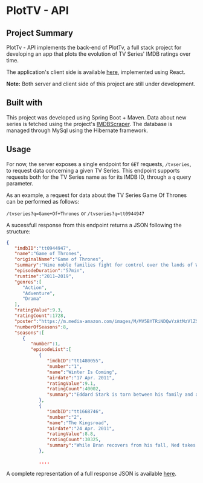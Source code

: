 # PlotTV - API

## Project Summary

PlotTv - API implements the back-end of PlotTv, a full stack project for developing an app that plots the evolution of TV Series' IMDB ratings over time.

The application's client side is available [here](https://github.com/dportela24/budget-board-client), implemented using React.

**Note:** Both server and client side of this project are still under development.

## Built with

This project was developed using Spring Boot + Maven. Data about new series is fetched using the project's [IMDBScraper](https://github.com/dportela24/IMDBScraper-java).
The database is managed through MySql using the Hibernate framework.

## Usage

For now, the server exposes a single endpoint for `GET` requests, `/tvseries`, to request data concerning a given TV Series.
This endpoint supports requests both for the TV Series name as for its IMDB ID, through a `q` query parameter.

As an example, a request for data about the TV Series Game Of Thrones can be performed as follows:

`/tvseries?q=Game+Of+Thrones` or `/tvseries?q=tt0944947`

A sucessfull response from this endpoint returns a JSON following the structure:

```json
{
   "imdbID":"tt0944947",
   "name":"Game of Thrones",
   "originalName":"Game of Thrones",
   "summary":"Nine noble families fight for control over the lands of Westeros, while an ancient enemy returns after being dormant for millennia.",
   "episodeDuration":"57min",
   "runtime":"2011–2019",
   "genres":[
      "Action",
      "Adventure",
      "Drama"
   ],
   "ratingValue":9.3,
   "ratingCount":1728,
   "poster":"https://m.media-amazon.com/images/M/MV5BYTRiNDQwYzAtMzVlZS00NTI5LWJjYjUtMzkwNTUzMWMxZTllXkEyXkFqcGdeQXVyNDIzMzcwNjc@._V1_UY268_CR7,0,182,268_AL_.jpg",
   "numberOfSeasons":8,
   "seasons":[
      {
         "number":1,
         "episodeList":[
            {
               "imdbID":"tt1480055",
               "number":"1",
               "name":"Winter Is Coming",
               "airdate":"17 Apr. 2011",
               "ratingValue":9.1,
               "ratingCount":40002,
               "summary":"Eddard Stark is torn between his family and an old friend when asked to serve at the side of King Robert Baratheon; Viserys plans to wed his sister to a nomadic warlord in exchange for an army."
            },
            {
               "imdbID":"tt1668746",
               "number":"2",
               "name":"The Kingsroad",
               "airdate":"24 Apr. 2011",
               "ratingValue":8.8,
               "ratingCount":30325,
               "summary":"While Bran recovers from his fall, Ned takes only his daughters to King's Landing. Jon Snow goes with his uncle Benjen to the Wall. Tyrion joins them."
            },

            ....
```

A complete representation of a full response JSON is available [here](https://github.com/dportela24/IMDBScrapper/blob/main/example_result).
